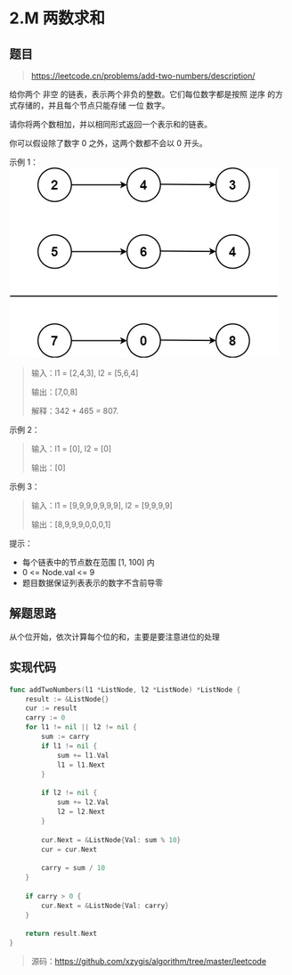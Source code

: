 # 2.M 两数求和

## 题目
> https://leetcode.cn/problems/add-two-numbers/description/

给你两个 非空 的链表，表示两个非负的整数。它们每位数字都是按照 逆序 的方式存储的，并且每个节点只能存储 一位 数字。

请你将两个数相加，并以相同形式返回一个表示和的链表。

你可以假设除了数字 0 之外，这两个数都不会以 0 开头。


示例 1：
![sample](images/2.1.png)

> 输入：l1 = [2,4,3], l2 = [5,6,4]
> 
> 输出：[7,0,8]
> 
> 解释：342 + 465 = 807.

示例 2：

>输入：l1 = [0], l2 = [0]
>
> 输出：[0]
> 

示例 3：

> 输入：l1 = [9,9,9,9,9,9,9], l2 = [9,9,9,9]
> 
> 输出：[8,9,9,9,0,0,0,1]


提示：

- 每个链表中的节点数在范围 [1, 100] 内
- 0 <= Node.val <= 9
- 题目数据保证列表表示的数字不含前导零


## 解题思路

从个位开始，依次计算每个位的和，主要是要注意进位的处理

## 实现代码

```go
func addTwoNumbers(l1 *ListNode, l2 *ListNode) *ListNode {
	result := &ListNode{}
	cur := result
	carry := 0
	for l1 != nil || l2 != nil {
		sum := carry
		if l1 != nil {
			sum += l1.Val
			l1 = l1.Next
		}

		if l2 != nil {
			sum += l2.Val
			l2 = l2.Next
		}

		cur.Next = &ListNode{Val: sum % 10}
		cur = cur.Next

		carry = sum / 10
	}

	if carry > 0 {
		cur.Next = &ListNode{Val: carry}
	}

	return result.Next
}
```

> 源码：https://github.com/xzygis/algorithm/tree/master/leetcode